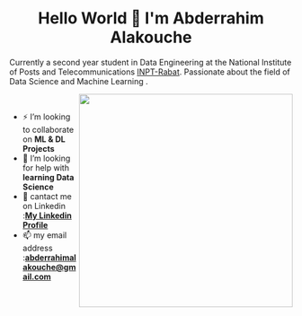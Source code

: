 <h1 align="center">Hello World 👋 I'm Abderrahim Alakouche</h1>

Currently a second year student in Data Engineering at the National Institute of Posts and Telecommunications [INPT-Rabat](http://www.inpt.ac.ma/#). 
Passionate about the field of Data Science and Machine Learning .

<p>
  <img width="380" align='right' src="https://github-readme-stats.vercel.app/api?username=AbderrahimAl&show_icons=true&hide_border=true"></a>
</p>
<br>


- ⚡ I’m looking to collaborate on **ML & DL Projects**
- 🤔 I’m looking for help with **learning Data Science**
- 💬 cantact me on Linkedin :[**My Linkedin Profile**](https://www.linkedin.com/in/abderrahim-alakouche-66470118b/)
- 📫 my email address :**abderrahimalakouche@gmail.com**



